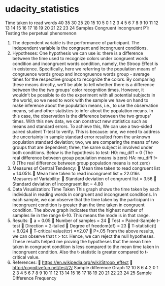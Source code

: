 # udacity_statistics




Time taken to read words
40
35
30
25
20
15
10
5
0
1 2 3 4 5 6 7 8 9 10 11 12 13 14 15 16 17 18 19 20 21 22 23 24
Samples
Congruent Incongruent
P1: Testing the perpetual phenomenon
1) The dependent variable is the performance of participant. The independent variable is
the congruent and incongruent conditions.
2) Hypotheses:
One hypothesis we can use is: there is a difference between the time used to recognize
colors under congruent words condition and incongruent words condition, namely, the
Stroop Effect is in existence.
Specifically, here we referring to the population means of congruence words group and
incongruence words group - average times for the respective groups to recognize the colors.
By comparing these means directly, we’ll be able to tell whether there is a difference between
the the two groups’ color recognition times. However, it wouldn’t be possible to do the
experiment with all potential subjects in the world, so we need to work with the sample we
have on hand to make inference about the population means, i.e., to use the observation
means, sd and other statistics to infer about the population means. In this case, the
observation is the difference between the two groups’ times. With this new data, we can
construct new statistics such as means and standard errors.
To achieve this, We can use a two-sided paired student T-test to verify. This is because:
one, we need to address the uncertainty in sample standard error resulted from the unknown
population standard deviation; two, we are comparing the means of two groups that are
dependent; three, the same subject is involved under both conditions.
Below is the hypothesis to test:
H0: mu_diff = 0 (The real difference between group population means is zero)
HA: mu_diff != 0 (The real difference between group population means is not zero)
3) Measures of Central Tendency:
􀀀 Mean time taken to read congruent list = 14.051s
􀀀 Mean time taken to read incongruent list = 22.016s
Measures of Variability:
􀀀 Standard deviation of congruent list = 3.56
􀀀 Standard deviation of incongruent list = 4.80
4) Data Visualization:
Time Taken
This graph shows the time taken by each individual in reading words in congruent and
incongruent conditions. In each sample, we can observe that the time taken by the
participant in incongruent condition is greater than the time taken in congruent
condition.
The above graph indicates that the highest number of samples lie in the range 6-10.
This means the mode is in that range.
5) Results:
􀀀 a = 0.05
􀀀 Number of samples = 24
􀀀 Test = Paired-Sample t-test
􀀀 Direction = 2-tailed
􀀀 Degree of freedom(df) = 23
􀀀 T-statistic(t) = 8.024
􀀀 T-critical value(tcr) =±2.07
􀀀 P<.05
From the above results, we can observe that t > tcr. Hence, we can reject the null
hypotheses. These results helped me proving the hypotheses that the mean time taken
in congruent condition is less compared to the mean time taken in incongruent
condition. Also the t-statistic is greater compared to t-critical value.
6) References:
􀀀 https://en.wikipedia.org/wiki/Stroop_effect
􀀀 http://cognitivefun.net/test/2/
Sample difference Graph
12
10
8
6
4
2
0
1 2 3 4 5 6 7 8 9 10 11 12 13 14 15 16 17 18 19 20 21 22 23 24 25
Sample Difference
Frequency
